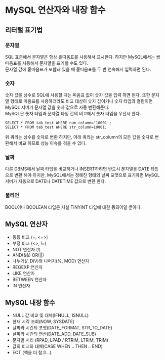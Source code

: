 # MySQL 연산자와 내장 함수

## 리터럴 표기법

### 문자열
SQL 표준에서 문자열은 항상 홑따옴표를 사용해서 표시한다. 하지만 MySQL에서는 쌍따옴표를 사용해서 문자열을 표기할 수도 있다. <br>
문자열 값에 홑따옴표가 포함돼 있을 때 홑따옴표를 두 번 연속해서 입력하면 된다.

### 숫자
숫자 값을 상수로 SQL에 사용할 때는 따옴표 없이 숫자 값을 입력 하면 된다. 또한 문자열 형태로 따옴표를 사용하더라도 비교 대상이 숫자 값이거나 숫자 타입의 컬럼이면 MySQL 서버가 문자열 값을 숫자 값으로 자동 변환해준다. <br>
MySQL은 숫자 타입과 문자열 타입 간의 비교에서 숫자 타입을 우선시 한다.
```
SELECT * FROM tab_test WHERE num_column='10001';
SELECT * FROM tab_test WHERE str_column=10001;
```
위 쿼리는 상수를 숫자로 변환 하지만, 아래 쿼리는 str_column의 모든 값을 숫자로 변환해서 비교 하므로 성능 이슈를 겪을 수 있다.

### 날짜
다른 DBMS에서 날짜 타입을 비교하거나 INSERT하려면 반드시 문자열을 DATE 타입으로 변환 해야 하지만, MySQL에서는 정해진 형태의 날짜 포맷으로 표기하면 MySQL 서버가 자동으로 DATE나 DATETIME 값으로 변환 한다.

### 불리언
BOOL이나 BOOLEAN 타입은 사실 TINYINT 타입에 대한 동의어일 뿐이다.

## MySQL 연산자

- 동등 비교 (=, <=>)
- 부정 비교 (<>, !=)
- NOT 연산자 (!)
- AND(&&) OR(||)
- 나누기(/, DIV)와 나머지(%, MOD) 연산자
- REGEXP 연산자
- LIKE 연산자
- BETWEEN 연산자
- IN 연산자

## MySQL 내장 함수

- NULL 값 비교 및 대체(IFNULL, ISNULL)
- 현재 시각 조회(NOW, SYSDATE)
- 날짜와 시간의 포맷(DATE_FORMAT, STR_TO_DATE)
- 날짜와 시간의 연산(DATE_ADD, DATE_SUB)
- 문자열 처리 (RPAD, LPAD / RTRIM, LTRIM, TRIM)
- 값의 비교와 대체(CASE WHEN .. THEN .. END)
- ECT (책을 더 참고...)